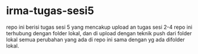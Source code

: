 # irma-tugas-sesi5
repo ini berisi tugas sesi 5 yang mencakup upload an tugas sesi 2-4
repo ini terhubung dengan folder lokal, dan di upload dengan teknik push dari folder lokal
semua perubahan yang ada di repo ini sama dengan yg ada difolder lokal.
